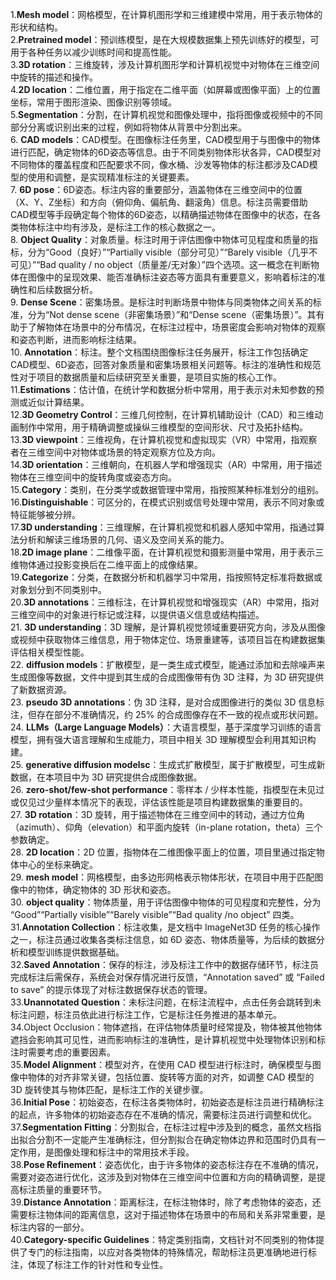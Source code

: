 1.**Mesh model**：网格模型，在计算机图形学和三维建模中常用，用于表示物体的形状和结构。<br>
2.**Pretrained model**：预训练模型，是在大规模数据集上预先训练好的模型，可用于各种任务以减少训练时间和提高性能。<br>
3.**3D rotation**：三维旋转，涉及计算机图形学和计算机视觉中对物体在三维空间中旋转的描述和操作。<br>
4.**2D location**：二维位置，用于指定在二维平面（如屏幕或图像平面）上的位置坐标，常用于图形渲染、图像识别等领域。<br>
5.**Segmentation**：分割，在计算机视觉和图像处理中，指将图像或视频中的不同部分分离或识别出来的过程，例如将物体从背景中分割出来。<br>
6. **CAD models**：CAD模型。在图像标注任务里，CAD模型用于与图像中的物体进行匹配，确定物体的6D姿态等信息。由于不同类别物体形状各异，CAD模型对不同物体的覆盖程度和匹配要求不同，像水桶、沙发等物体的标注都涉及CAD模型的使用和调整，是实现精准标注的关键要素。<br>
7. **6D pose**：6D姿态。标注内容的重要部分，涵盖物体在三维空间中的位置（X、Y、Z坐标）和方向（俯仰角、偏航角、翻滚角）信息。标注员需要借助CAD模型等手段确定每个物体的6D姿态，以精确描述物体在图像中的状态，在各类物体标注中均有涉及，是标注工作的核心数据之一。<br>
8. **Object Quality**：对象质量。标注时用于评估图像中物体可见程度和质量的指标，分为“Good（良好）”“Partially visible（部分可见）”“Barely visible（几乎不可见）”“Bad quality / no object（质量差/无对象）”四个选项。这一概念在判断物体在图像中的呈现效果、能否准确标注姿态等方面具有重要意义，影响着标注的准确性和后续数据分析。<br>
9. **Dense Scene**：密集场景。是标注时判断场景中物体与同类物体之间关系的标准，分为“Not dense scene（非密集场景）”和“Dense scene（密集场景）”。其有助于了解物体在场景中的分布情况，在标注过程中，场景密度会影响对物体的观察和姿态判断，进而影响标注结果。<br>
10. **Annotation**：标注。整个文档围绕图像标注任务展开，标注工作包括确定CAD模型、6D姿态，回答对象质量和密集场景相关问题等。标注的准确性和规范性对于项目的数据质量和后续研究至关重要，是项目实施的核心工作。<br> 
11.**Estimations**：估计值，在统计学和数据分析中常用，用于表示对未知参数的预测或近似计算结果。<br>
12.**3D Geometry Control**：三维几何控制，在计算机辅助设计（CAD）和三维动画制作中常用，用于精确调整或操纵三维模型的空间形状、尺寸及拓扑结构。<br>
13.**3D viewpoint**：三维视角，在计算机视觉和虚拟现实（VR）中常用，指观察者在三维空间中对物体或场景的特定观察方位及方向。<br>
14.**3D orientation**：三维朝向，在机器人学和增强现实（AR）中常用，用于描述物体在三维空间中的旋转角度或姿态方向。<br>
15.**Category**：类别，在分类学或数据管理中常用，指按照某种标准划分的组别。<br>
16.**Distinguishable**：可区分的，在模式识别或信号处理中常用，表示不同对象或特征能够被分辨。<br>
17.**3D understanding**：三维理解，在计算机视觉和机器人感知中常用，指通过算法分析和解读三维场景的几何、语义及空间关系的能力。<br>
18.**2D image plane**：二维像平面，在计算机视觉和摄影测量中常用，用于表示三维物体通过投影变换后在二维平面上的成像结果。<br>
19.**Categorize**：分类，在数据分析和机器学习中常用，指按照特定标准将数据或对象划分到不同类别中。<br>
20.**3D annotations**：三维标注，在计算机视觉和增强现实（AR）中常用，指对三维空间中的对象进行标记或注释，以提供语义信息或结构描述。<br>
21. **3D understanding**：3D 理解，是计算机视觉领域重要研究方向，涉及从图像或视频中获取物体三维信息，用于物体定位、场景重建等，该项目旨在构建数据集评估相关模型性能。<br>
22. **diffusion models**：扩散模型，是一类生成式模型，能通过添加和去除噪声来生成图像等数据，文件中提到其生成的合成图像带有伪 3D 注释，为 3D 研究提供了新数据资源。<br>
23. **pseudo 3D annotations**：伪 3D 注释，是对合成图像进行的类似 3D 信息标注，但存在部分不准确情况，约 25% 的合成图像存在不一致的视点或形状问题。<br>
24. **LLMs（Large Language Models）**：大语言模型，基于深度学习训练的语言模型，拥有强大语言理解和生成能力，项目中相关 3D 理解模型会利用其知识构建。<br>
25. **generative diffusion modelsc**：生成式扩散模型，属于扩散模型，可生成新数据，在本项目中为 3D 研究提供合成图像数据。<br>
26. **zero-shot/few-shot performance**：零样本 / 少样本性能，指模型在未见过或仅见过少量样本情况下的表现，评估该性能是项目构建数据集的重要目的。<br>
27. **3D rotation**：3D 旋转，用于描述物体在三维空间中的转动，通过方位角（azimuth）、仰角（elevation）和平面内旋转（in-plane rotation，theta）三个参数确定。<br>
28. **2D location**：2D 位置，指物体在二维图像平面上的位置，项目里通过指定物体中心的坐标来确定。<br>
29. **mesh model**：网格模型，由多边形网格表示物体形状，在项目中用于匹配图像中的物体，确定物体的 3D 形状和姿态。<br>
30. **object quality**：物体质量，用于评估图像中物体的可见程度和完整性，分为 “Good”“Partially visible”“Barely visible”“Bad quality /no object” 四类。<br>
31.**Annotation Collection**：标注收集，是文档中 ImageNet3D 任务的核心操作之一，标注员通过收集各类标注信息，如 6D 姿态、物体质量等，为后续的数据分析和模型训练提供数据基础。<br>
32.**Saved Annotation**：保存的标注，涉及标注工作中的数据存储环节，标注员完成标注后需保存，系统会对保存情况进行反馈，“Annotation saved” 或 “Failed to save” 的提示体现了对标注数据保存状态的管理。<br>
33.**Unannotated Question**：未标注问题，在标注流程中，点击任务会跳转到未标注问题，标注员依此进行标注工作，它是标注任务推进的基本单元。<br>
34.Object Occlusion：物体遮挡，在评估物体质量时经常提及，物体被其他物体遮挡会影响其可见性，进而影响标注的准确性，是计算机视觉中处理物体识别和标注时需要考虑的重要因素。<br>
35.**Model Alignment**：模型对齐，在使用 CAD 模型进行标注时，确保模型与图像中物体的对齐非常关键，包括位置、旋转等方面的对齐，如调整 CAD 模型的 3D 旋转使其与物体匹配，是标注工作的关键步骤。<br>
36.**Initial Pose**：初始姿态，在标注各类物体时，初始姿态是标注员进行精确标注的起点，许多物体的初始姿态存在不准确的情况，需要标注员进行调整和优化。<br>
37.**Segmentation Fitting**：分割拟合，在标注过程中涉及到的概念，虽然文档指出拟合分割不一定能产生准确标注，但分割拟合在确定物体边界和范围时仍具有一定作用，是图像处理和标注中的常用技术手段。<br>
38.**Pose Refinement**：姿态优化，由于许多物体的姿态标注存在不准确的情况，需要对姿态进行优化，这涉及到对物体在三维空间中位置和方向的精确调整，是提高标注质量的重要环节。<br>
39.**Distance Annotation**：距离标注，在标注物体时，除了考虑物体的姿态，还需要标注物体间的距离信息，这对于描述物体在场景中的布局和关系非常重要，是标注内容的一部分。<br>
40.**Category-specific Guidelines**：特定类别指南，文档针对不同类别的物体提供了专门的标注指南，以应对各类物体的特殊情况，帮助标注员更准确地进行标注，体现了标注工作的针对性和专业性。<br>